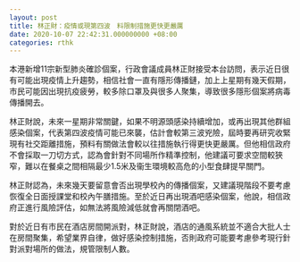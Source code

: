 ```yaml
---
layout: post
title: 林正財：疫情或現第四波　料限制措施更快更嚴厲
date: 2020-10-07 22:42:31.000000000 +08:00
categories: rthk
---
```


本港新增11宗新型肺炎確診個案，行政會議成員林正財接受本台訪問，表示近日很有可能出現疫情上升趨勢，相信社會一直有隱形傳播鏈，加上上星期有幾天假期，市民可能因出現抗疫疲勞，較多除口罩及與很多人聚集，導致很多隱形個案將病毒傳播開去。

林正財說，未來一星期非常關鍵，如果不明源頭感染持續增加，或再出現其他群組感染個案，代表第四波疫情可能已來襲，估計會較第三波兇險，屆時要再研究收緊現有社交距離措施，預料有關做法會較以往措施執行得更快更嚴厲。但他相信政府不會採取一刀切方式，認為會針對不同場所作精準控制，他建議可要求空間較狹窄，難以在餐桌之間相隔最少1.5米及衞生環境較高危的小型食肆提早關門。

林正財認為，未來幾天要留意會否出現學校內的傳播個案，又建議現階段不要考慮恢復全日面授課堂和校內午膳措施。至於近日再出現酒吧感染個案，他說，相信政府正進行風險評估，如無法將風險減低就會再關閉酒吧。

對於近日有市民在酒店房間開派對，林正財說，酒店的通風系統並不適合大批人士在房間聚集，希望業界自律，做好感染控制措施，否則政府可能要考慮參考現行針對派對場所的做法，規管限制人數。
